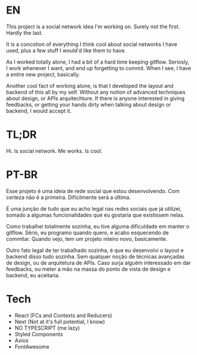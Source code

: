 # EN

This project is a social network idea I'm working on. Surely not the first. Hardly the last.

It is a concotion of everything I think cool about social networks I have used, plus a few stuff I would'd like them to have.

As I worked totally alone, I had a bit of a hard time keeping gitflow. Seriosly, I work whenever I want, and end up forgetting to commit. When I see, I have a entire new project, basically.

Another cool fact of working alone, is that I developed the layout and backend of this all by my self. Without any notion of advanced techniques about design, or APIs arquitechture. If there is anyone interested in giving feedbacks, or getting your hands dirty when talking about design or backend, I would accept it.

# TL;DR

Hi. Is social network. Me works. Is cool.

# PT-BR

Esse projeto é uma ideia de rede social que estou desenvolvendo. Com certeza não é a primeira. Dificilmente será a última.

É uma junção de tudo que eu acho legal nas redes sociais que já utilizei, somado a algumas funcionalidades que eu gostaria que existissem nelas.

Como trabalhei totalmente sozinha, eu tive alguma dificuldade em manter o gitflow. Sério, eu programo quando quero, e acabo esquecendo de commitar. Quando vejo, tem um projeto inteiro novo, basicamente.

Outro fato legal de ter trabalhado sozinha, é que eu desenvolvi o layout e backend disso tudo sozinha. Sem qualquer noção de técnicas avançadas de design, ou de arquitetura de APIs. Caso surja alguém interessado em dar feedbacks, ou meter a mão na massa do ponto de vista de design e backend, eu aceitaria.

# Tech

- React (FCs and Contexts and Reducers)
- Next (Not at it's full potential, I know)
- NO TYPESCRIPT (me lazy)
- Styled Components
- Axios
- FontAwesome
